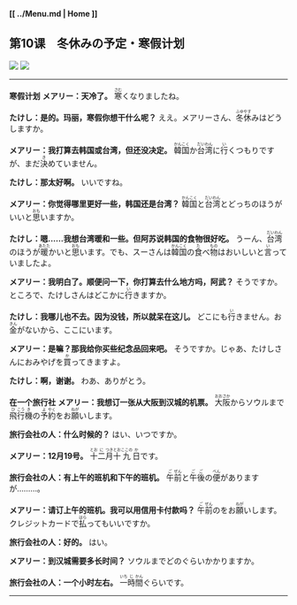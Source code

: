 **[[ ../Menu.md | Home ]]**
## 第10课　冬休みの予定・寒假计划
![](src/10-1.PNG)
![](src/10-2.PNG)

---

**寒假计划**
**メアリー：天冷了。**
<ruby>寒<rp>(</rp><rt>さむ</rt><rp>)</rp></ruby>くなりましたね。

**たけし：是的。玛丽，寒假你想干什么呢？**
ええ。メアリーさん、<ruby>冬<rp>(</rp><rt>ふゆ</rt><rp>)</rp></ruby><ruby>休<rp>(</rp><rt>やす</rt><rp>)</rp></ruby>みはどうしますか。

**メアリー：我打算去韩国或台湾，但还没决定。**
<ruby>韓<rp>(</rp><rt>かん</rt><rp>)</rp></ruby><ruby>国<rp>(</rp><rt>こく</rt><rp>)</rp></ruby>か<ruby>台<rp>(</rp><rt>だい</rt><rp>)</rp></ruby><ruby>湾<rp>(</rp><rt>わん</rt><rp>)</rp></ruby>に<ruby>行<rp>(</rp><rt>い</rt><rp>)</rp></ruby>くつもりですが、まだ<ruby>決<rp>(</rp><rt>き</rt><rp>)</rp></ruby>めていません。

**たけし：那太好啊。**
いいですね。

**メアリー：你觉得哪里更好一些，韩国还是台湾？**
<ruby>韓<rp>(</rp><rt>かん</rt><rp>)</rp></ruby><ruby>国<rp>(</rp><rt>こく</rt><rp>)</rp></ruby>と<ruby>台<rp>(</rp><rt>だい</rt><rp>)</rp></ruby><ruby>湾<rp>(</rp><rt>わん</rt><rp>)</rp></ruby>とどっちのほうがいいと<ruby>思<rp>(</rp><rt>おも</rt><rp>)</rp></ruby>いますか。

**たけし：嗯……我想台湾暖和一些。但阿苏说韩国的食物很好吃。**
うーん、<ruby>台<rp>(</rp><rt>だい</rt><rp>)</rp></ruby><ruby>湾<rp>(</rp><rt>わん</rt><rp>)</rp></ruby>のほうが<ruby>暖<rp>(</rp><rt>あたた</rt><rp>)</rp></ruby>かいと<ruby>思<rp>(</rp><rt>おも</rt><rp>)</rp></ruby>います。でも、スーさんは<ruby>韓<rp>(</rp><rt>かん</rt><rp>)</rp></ruby><ruby>国<rp>(</rp><rt>こく</rt><rp>)</rp></ruby>の<ruby>食<rp>(</rp><rt>た</rt><rp>)</rp></ruby>べ<ruby>物<rp>(</rp><rt>もの</rt><rp>)</rp></ruby>はおいしいと<ruby>言<rp>(</rp><rt>い</rt><rp>)</rp></ruby>っていましたよ。

**メアリー：我明白了。顺便问一下，你打算去什么地方吗，阿武？**
そうですか。ところで、たけしさんはどこかに<ruby>行<rp>(</rp><rt>い</rt><rp>)</rp></ruby>きますか。

**たけし：我哪儿也不去。因为没钱，所以就呆在这儿。**
どこにも<ruby>行<rp>(</rp><rt>い</rt><rp>)</rp></ruby>きません。お<ruby>金<rp>(</rp><rt>きん</rt><rp>)</rp></ruby>がないから、ここにいます。

**メアリー：是嘛？那我给你买些纪念品回来吧。**
そうですか。じゃあ、たけしさんにおみやげを<ruby>買<rp>(</rp><rt>か</rt><rp>)</rp></ruby>ってきますよ。

**たけし：啊，谢谢。**
わあ、ありがとう。

**在一个旅行社**
**メアリー：我想订一张从大阪到汉城的机票。**
<ruby>大<rp>(</rp><rt>おお</rt><rp>)</rp></ruby><ruby>阪<rp>(</rp><rt>さか</rt><rp>)</rp></ruby>からソウルまで<ruby>飛<rp>(</rp><rt>ひ</rt><rp>)</rp></ruby><ruby>行<rp>(</rp><rt>こう</rt><rp>)</rp></ruby><ruby>機<rp>(</rp><rt>き</rt><rp>)</rp></ruby>の<ruby>予<rp>(</rp><rt>よ</rt><rp>)</rp></ruby><ruby>約<rp>(</rp><rt>やく</rt><rp>)</rp></ruby>をお<ruby>願<rp>(</rp><rt>ねが</rt><rp>)</rp></ruby>いします。

**旅行会社の人：什么时候的？**
はい、いつですか。

**メアリー：12月19号。**
<ruby>十<rp>(</rp><rt>とお</rt><rp>)</rp></ruby><ruby>二<rp>(</rp><rt>に</rt><rp>)</rp></ruby><ruby>月<rp>(</rp><rt>つき</rt><rp>)</rp></ruby><ruby>十<rp>(</rp><rt>とお</rt><rp>)</rp></ruby><ruby>九<rp>(</rp><rt>ここの</rt><rp>)</rp></ruby><ruby>日<rp>(</rp><rt>か</rt><rp>)</rp></ruby>です。

**旅行会社の人：有上午的班机和下午的班机。**
<ruby>午<rp>(</rp><rt>ご</rt><rp>)</rp></ruby><ruby>前<rp>(</rp><rt>ぜん</rt><rp>)</rp></ruby>と<ruby>午<rp>(</rp><rt>ご</rt><rp>)</rp></ruby><ruby>後<rp>(</rp><rt>ご</rt><rp>)</rp></ruby>の<ruby>便<rp>(</rp><rt>べん</rt><rp>)</rp></ruby>がありますが………。

**メアリー：请订上午的班机。我可以用信用卡付款吗？**
<ruby>午<rp>(</rp><rt>ご</rt><rp>)</rp></ruby><ruby>前<rp>(</rp><rt>ぜん</rt><rp>)</rp></ruby>のをお<ruby>願<rp>(</rp><rt>ねが</rt><rp>)</rp></ruby>いします。クレジットカードで<ruby>払<rp>(</rp><rt>はら</rt><rp>)</rp></ruby>ってもいいですか。

**旅行会社の人：好的。**
はい。

**メアリー：到汉城需要多长时间？**
ソウルまでどのぐらいかかりますか。

**旅行会社の人：一个小时左右。**
<ruby>一<rp>(</rp><rt>いち</rt><rp>)</rp></ruby><ruby>時<rp>(</rp><rt>じ</rt><rp>)</rp></ruby><ruby>間<rp>(</rp><rt>かん</rt><rp>)</rp></ruby>ぐらいです。

---
